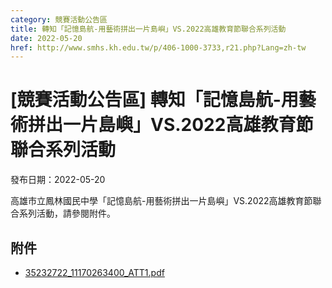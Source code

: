```yaml
---
category: 競賽活動公告區
title: 轉知「記憶島航-用藝術拼出一片島嶼」VS.2022高雄教育節聯合系列活動
date: 2022-05-20
href: http://www.smhs.kh.edu.tw/p/406-1000-3733,r21.php?Lang=zh-tw
---
```


# [競賽活動公告區] 轉知「記憶島航-用藝術拼出一片島嶼」VS.2022高雄教育節聯合系列活動

發布日期：2022-05-20

高雄市立鳳林國民中學「記憶島航-用藝術拼出一片島嶼」VS.2022高雄教育節聯合系列活動，請參閱附件。

## 附件

- [35232722_11170263400_ATT1.pdf](https://www.smhs.kh.edu.tw/var/file/0/1000/attach/47/pta_3500_5330298_36430.pdf)
